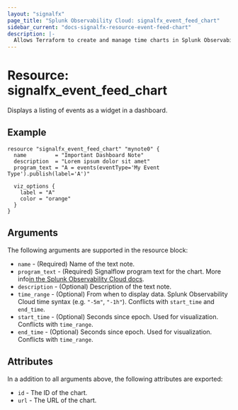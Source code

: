 ```yaml
---
layout: "signalfx"
page_title: "Splunk Observability Cloud: signalfx_event_feed_chart"
sidebar_current: "docs-signalfx-resource-event-feed-chart"
description: |-
  Allows Terraform to create and manage time charts in Splunk Observability Cloud
---
```


# Resource: signalfx_event_feed_chart

Displays a listing of events as a widget in a dashboard.

## Example

```hcl
resource "signalfx_event_feed_chart" "mynote0" {
  name         = "Important Dashboard Note"
  description  = "Lorem ipsum dolor sit amet"
  program_text = "A = events(eventType='My Event Type').publish(label='A')"

  viz_options {
    label = "A"
    color = "orange"
  }
}
```

## Arguments

The following arguments are supported in the resource block:

* `name` - (Required) Name of the text note.
* `program_text` - (Required) Signalflow program text for the chart. More info[in the Splunk Observability Cloud docs](https://dev.splunk.com/observability/docs/signalflow/).
* `description` - (Optional) Description of the text note.
* `time_range` - (Optional) From when to display data. Splunk Observability Cloud time syntax (e.g. `"-5m"`, `"-1h"`). Conflicts with `start_time` and `end_time`.
* `start_time` - (Optional) Seconds since epoch. Used for visualization. Conflicts with `time_range`.
* `end_time` - (Optional) Seconds since epoch. Used for visualization. Conflicts with `time_range`.

## Attributes

In a addition to all arguments above, the following attributes are exported:

* `id` - The ID of the chart.
* `url` - The URL of the chart.
